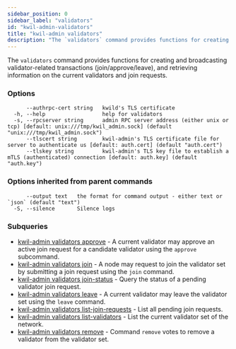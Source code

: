 ```yaml
---
sidebar_position: 0
sidebar_label: "validators"
id: "kwil-admin-validators"
title: "kwil-admin validators"
description: "The `validators` command provides functions for creating and broadcasting validator-related transactions."
---
```


The `validators` command provides functions for creating and broadcasting validator-related transactions (join/approve/leave), and retrieving information on the current validators and join requests.

### Options

```
      --authrpc-cert string   kwild's TLS certificate
  -h, --help                  help for validators
  -s, --rpcserver string      admin RPC server address (either unix or tcp) [default: unix:///tmp/kwil_admin.sock] (default "unix:///tmp/kwil_admin.sock")
      --tlscert string        kwil-admin's TLS certificate file for server to authenticate us [default: auth.cert] (default "auth.cert")
      --tlskey string         kwil-admin's TLS key file to establish a mTLS (authenticated) connection [default: auth.key] (default "auth.key")
```

### Options inherited from parent commands

```
      --output text   the format for command output - either text or `json` (default "text")
  -S, --silence       Silence logs
```

### Subqueries

* [kwil-admin validators approve](./approve)	 - A current validator may approve an active join request for a candidate validator using the `approve` subcommand.
* [kwil-admin validators join](./join)	 - A node may request to join the validator set by submitting a join request using the `join` command.
* [kwil-admin validators join-status](./join-status)	 - Query the status of a pending validator join request.
* [kwil-admin validators leave](./leave)	 - A current validator may leave the validator set using the `leave` command.
* [kwil-admin validators list-join-requests](./list-join-requests)	 - List all pending join requests.
* [kwil-admin validators list-validators](./list-validators)	 - List the current validator set of the network.
* [kwil-admin validators remove](./remove)	 - Command `remove` votes to remove a validator from the validator set.

